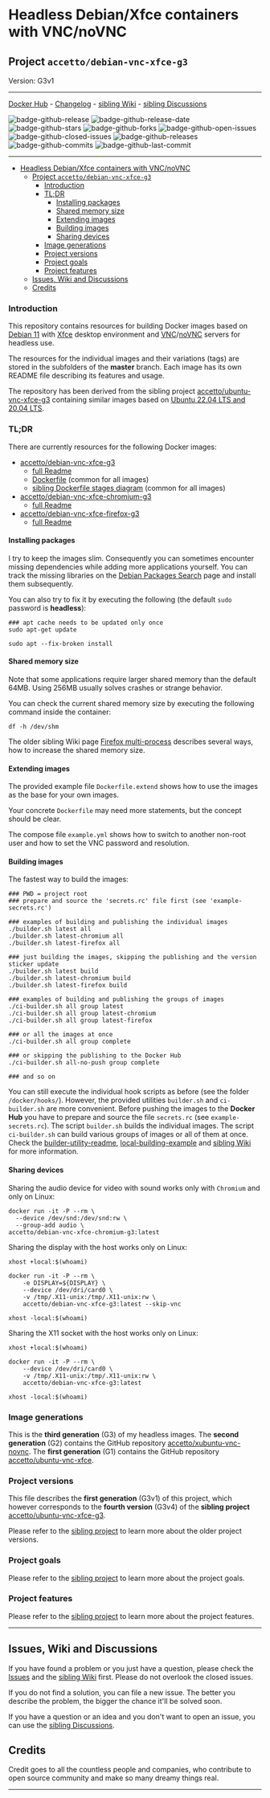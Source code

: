 # Headless Debian/Xfce containers with VNC/noVNC

## Project `accetto/debian-vnc-xfce-g3`

Version: G3v1

***

[Docker Hub][this-docker] - [Changelog][this-changelog] - [sibling Wiki][sibling-wiki] - [sibling Discussions][sibling-discussions]

![badge-github-release][badge-github-release]
![badge-github-release-date][badge-github-release-date]
![badge-github-stars][badge-github-stars]
![badge-github-forks][badge-github-forks]
![badge-github-open-issues][badge-github-open-issues]
![badge-github-closed-issues][badge-github-closed-issues]
![badge-github-releases][badge-github-releases]
![badge-github-commits][badge-github-commits]
![badge-github-last-commit][badge-github-last-commit]

<!-- ![badge-github-workflow-dockerhub-autobuild][badge-github-workflow-dockerhub-autobuild] -->
<!-- ![badge-github-workflow-dockerhub-post-push][badge-github-workflow-dockerhub-post-push] -->

***

- [Headless Debian/Xfce containers with VNC/noVNC](#headless-debianxfce-containers-with-vncnovnc)
  - [Project `accetto/debian-vnc-xfce-g3`](#project-accettodebian-vnc-xfce-g3)
    - [Introduction](#introduction)
    - [TL;DR](#tldr)
      - [Installing packages](#installing-packages)
      - [Shared memory size](#shared-memory-size)
      - [Extending images](#extending-images)
      - [Building images](#building-images)
      - [Sharing devices](#sharing-devices)
    - [Image generations](#image-generations)
    - [Project versions](#project-versions)
    - [Project goals](#project-goals)
    - [Project features](#project-features)
  - [Issues, Wiki and Discussions](#issues-wiki-and-discussions)
  - [Credits](#credits)

### Introduction

This repository contains resources for building Docker images based on [Debian 11][docker-debian] with [Xfce][xfce] desktop environment and [VNC][tigervnc]/[noVNC][novnc] servers for headless use.

The resources for the individual images and their variations (tags) are stored in the subfolders of the **master** branch. Each image has its own README file describing its features and usage.

The repository has been derived from the sibling project [accetto/ubuntu-vnc-xfce-g3][accetto-github-ubuntu-vnc-xfce-g3] containing similar images based on [Ubuntu 22.04 LTS and 20.04 LTS][docker-ubuntu].

### TL;DR

There are currently resources for the following Docker images:

- [accetto/debian-vnc-xfce-g3][accetto-docker-debian-vnc-xfce-g3]
  - [full Readme][this-readme-image-base]
  - [Dockerfile][this-dockerfile] (common for all images)
  - [sibling Dockerfile stages diagram][sibling-diagram-dockerfile-stages] (common for all images)
- [accetto/debian-vnc-xfce-chromium-g3][accetto-docker-debian-vnc-xfce-chromium-g3]
  - [full Readme][this-readme-image-chromium]
- [accetto/debian-vnc-xfce-firefox-g3][accetto-docker-debian-vnc-xfce-firefox-g3]
  - [full Readme][this-readme-image-firefox]

#### Installing packages

I try to keep the images slim. Consequently you can sometimes encounter missing dependencies while adding more applications yourself. You can track the missing libraries on the [Debian Packages Search][debian-packages-search] page and install them subsequently.

You can also try to fix it by executing the following (the default `sudo` password is **headless**):

```shell
### apt cache needs to be updated only once
sudo apt-get update

sudo apt --fix-broken install
```

#### Shared memory size

Note that some applications require larger shared memory than the default 64MB. Using 256MB usually solves crashes or strange behavior.

You can check the current shared memory size by executing the following command inside the container:

```shell
df -h /dev/shm
```

The older sibling Wiki page [Firefox multi-process][that-wiki-firefox-multiprocess] describes several ways, how to increase the shared memory size.

#### Extending images

The provided example file `Dockerfile.extend` shows how to use the images as the base for your own images.

Your concrete `Dockerfile` may need more statements, but the concept should be clear.

The compose file `example.yml` shows how to switch to another non-root user and how to set the VNC password and resolution.

#### Building images

The fastest way to build the images:

```shell
### PWD = project root
### prepare and source the 'secrets.rc' file first (see 'example-secrets.rc')

### examples of building and publishing the individual images
./builder.sh latest all
./builder.sh latest-chromium all
./builder.sh latest-firefox all

### just building the images, skipping the publishing and the version sticker update
./builder.sh latest build
./builder.sh latest-chromium build
./builder.sh latest-firefox build

### examples of building and publishing the groups of images
./ci-builder.sh all group latest
./ci-builder.sh all group latest-chromium
./ci-builder.sh all group latest-firefox

### or all the images at once
./ci-builder.sh all group complete

### or skipping the publishing to the Docker Hub
./ci-builder.sh all-no-push group complete

### and so on
```

You can still execute the individual hook scripts as before (see the folder `/docker/hooks/`). However, the provided utilities `builder.sh` and `ci-builder.sh` are more convenient. Before pushing the images to the **Docker Hub** you have to prepare and source the file `secrets.rc` (see `example-secrets.rc`). The script `builder.sh` builds the individual images. The script `ci-builder.sh` can build various groups of images or all of them at once. Check the [builder-utility-readme][this-builder-readme], [local-building-example][this-readme-local-building-example] and [sibling Wiki][sibling-wiki] for more information.

#### Sharing devices

Sharing the audio device for video with sound works only with `Chromium` and only on Linux:

```shell
docker run -it -P --rm \
  --device /dev/snd:/dev/snd:rw \
  --group-add audio \
accetto/debian-vnc-xfce-chromium-g3:latest
```

Sharing the display with the host works only on Linux:

```shell
xhost +local:$(whoami)

docker run -it -P --rm \
    -e DISPLAY=${DISPLAY} \
    --device /dev/dri/card0 \
    -v /tmp/.X11-unix:/tmp/.X11-unix:rw \
    accetto/debian-vnc-xfce-g3:latest --skip-vnc

xhost -local:$(whoami)
```

Sharing the X11 socket with the host works only on Linux:

```shell
xhost +local:$(whoami)

docker run -it -P --rm \
    --device /dev/dri/card0 \
    -v /tmp/.X11-unix:/tmp/.X11-unix:rw \
    accetto/debian-vnc-xfce-g3:latest

xhost -local:$(whoami)
```

### Image generations

This is the **third generation** (G3) of my headless images. The **second generation** (G2) contains the GitHub repository [accetto/xubuntu-vnc-novnc][accetto-github-xubuntu-vnc-novnc]. The **first generation** (G1) contains the GitHub repository [accetto/ubuntu-vnc-xfce][accetto-github-ubuntu-vnc-xfce].

### Project versions

This file describes the **first generation** (G3v1) of this project, which however corresponds to the **fourth version** (G3v4) of the **sibling project** [accetto/ubuntu-vnc-xfce-g3][accetto-github-ubuntu-vnc-xfce-g3].

Please refer to the [sibling project][accetto-github-ubuntu-vnc-xfce-g3_project-versions] to learn more about the older project versions.

### Project goals

Please refer to the [sibling project][accetto-github-ubuntu-vnc-xfce-g3_project-goals] to learn more about the project goals.

### Project features

Please refer to the [sibling project][accetto-github-ubuntu-vnc-xfce-g3_project-features] to learn more about the project features.

***

## Issues, Wiki and Discussions

If you have found a problem or you just have a question, please check the [Issues][this-issues] and the [sibling Wiki][sibling-wiki] first. Please do not overlook the closed issues.

If you do not find a solution, you can file a new issue. The better you describe the problem, the bigger the chance it'll be solved soon.

If you have a question or an idea and you don't want to open an issue, you can use the [sibling Discussions][sibling-discussions].

## Credits

Credit goes to all the countless people and companies, who contribute to open source community and make so many dreamy things real.

***

[this-docker]: https://hub.docker.com/u/accetto/

[this-changelog]: https://github.com/accetto/debian-vnc-xfce-g3/blob/master/CHANGELOG.md
<!-- [this-github]: https://github.com/accetto/debian-vnc-xfce-g3/ -->
[this-issues]: https://github.com/accetto/debian-vnc-xfce-g3/issues


[this-dockerfile]: https://github.com/accetto/debian-vnc-xfce-g3/blob/master/docker/Dockerfile.xfce

[this-readme-image-base]: https://github.com/accetto/debian-vnc-xfce-g3/blob/master/docker/xfce/README.md
[this-readme-image-chromium]: https://github.com/accetto/debian-vnc-xfce-g3/blob/master/docker/xfce-chromium/README.md
[this-readme-image-firefox]: https://github.com/accetto/debian-vnc-xfce-g3/tree/master/docker/xfce-firefox

[this-builder-readme]: https://github.com/accetto/debian-vnc-xfce-g3/blob/master/readme-builder.md
[this-readme-local-building-example]: https://github.com/accetto/debian-vnc-xfce-g3/blob/master/readme-local-building-example.md

[accetto-docker-debian-vnc-xfce-g3]: https://hub.docker.com/r/accetto/debian-vnc-xfce-g3
[accetto-docker-debian-vnc-xfce-chromium-g3]: https://hub.docker.com/r/accetto/debian-vnc-xfce-chromium-g3
[accetto-docker-debian-vnc-xfce-firefox-g3]: https://hub.docker.com/r/accetto/debian-vnc-xfce-firefox-g3

<!-- sibling projects -->

[accetto-github-ubuntu-vnc-xfce-g3]: https://github.com/accetto/ubuntu-vnc-xfce-g3
[sibling-wiki]: https://github.com/accetto/ubuntu-vnc-xfce-g3/wiki
[sibling-discussions]: https://github.com/accetto/ubuntu-vnc-xfce-g3/discussions

[accetto-github-ubuntu-vnc-xfce-g3_project-versions]: https://github.com/accetto/ubuntu-vnc-xfce-g3#project-versions
[accetto-github-ubuntu-vnc-xfce-g3_project-goals]: https://github.com/accetto/ubuntu-vnc-xfce-g3#project-goals
[accetto-github-ubuntu-vnc-xfce-g3_project-features]: https://github.com/accetto/ubuntu-vnc-xfce-g3#changes-and-new-features

[sibling-diagram-dockerfile-stages]: https://raw.githubusercontent.com/accetto/ubuntu-vnc-xfce-g3/master/docker/doc/images/Dockerfile.xfce.png

<!-- previous generations -->

[that-wiki-firefox-multiprocess]: https://github.com/accetto/xubuntu-vnc/wiki/Firefox-multiprocess
[accetto-github-xubuntu-vnc-novnc]: https://github.com/accetto/xubuntu-vnc-novnc/
[accetto-github-ubuntu-vnc-xfce]: https://github.com/accetto/ubuntu-vnc-xfce

<!-- external links -->

[docker-debian]: https://hub.docker.com/_/debian/
[docker-ubuntu]: https://hub.docker.com/_/ubuntu/

[debian-packages-search]: https://packages.debian.org/index

[novnc]: https://github.com/kanaka/noVNC
[tigervnc]: http://tigervnc.org
[xfce]: http://www.xfce.org

<!-- github badges -->

[badge-github-release]: https://badgen.net/github/release/accetto/debian-vnc-xfce-g3?icon=github&label=release

[badge-github-release-date]: https://img.shields.io/github/release-date/accetto/debian-vnc-xfce-g3?logo=github

[badge-github-stars]: https://badgen.net/github/stars/accetto/debian-vnc-xfce-g3?icon=github&label=stars

[badge-github-forks]: https://badgen.net/github/forks/accetto/debian-vnc-xfce-g3?icon=github&label=forks

[badge-github-releases]: https://badgen.net/github/releases/accetto/debian-vnc-xfce-g3?icon=github&label=releases

[badge-github-commits]: https://badgen.net/github/commits/accetto/debian-vnc-xfce-g3?icon=github&label=commits

[badge-github-last-commit]: https://badgen.net/github/last-commit/accetto/debian-vnc-xfce-g3?icon=github&label=last%20commit

[badge-github-closed-issues]: https://badgen.net/github/closed-issues/accetto/debian-vnc-xfce-g3?icon=github&label=closed%20issues

[badge-github-open-issues]: https://badgen.net/github/open-issues/accetto/debian-vnc-xfce-g3?icon=github&label=open%20issues
